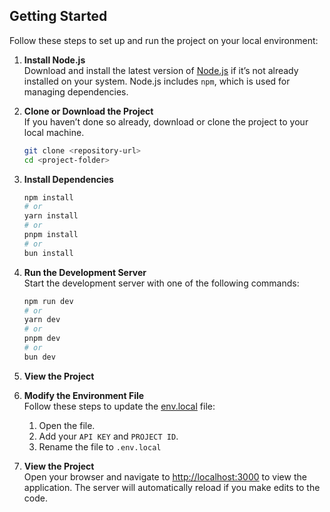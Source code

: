 ## Getting Started

Follow these steps to set up and run the project on your local environment:

1. **Install Node.js**  
   Download and install the latest version of [Node.js](https://nodejs.org/en) if it’s not already installed on your system. Node.js includes `npm`, which is used for managing dependencies.


2. **Clone or Download the Project**  
   If you haven’t done so already, download or clone the project to your local machine.

   ```bash
   git clone <repository-url>
   cd <project-folder>


3. **Install Dependencies**
   
   ```bash
   npm install
   # or
   yarn install
   # or
   pnpm install
   # or
   bun install

4. **Run the Development Server**  
   Start the development server with one of the following commands:

   ```bash
   npm run dev
   # or
   yarn dev
   # or
   pnpm dev
   # or
   bun dev


5. **View the Project**  


   
5. **Modify the Environment File**  
   Follow these steps to update the [env.local](allam-nu7aa/env.local) file:
   1. Open the file.
   2. Add your `API KEY` and `PROJECT ID`.
   3. Rename the file to `.env.local`



6. **View the Project**  
   Open your browser and navigate to [http://localhost:3000](http://localhost:3000) to view the application. The server will automatically reload if you make edits to the code.
